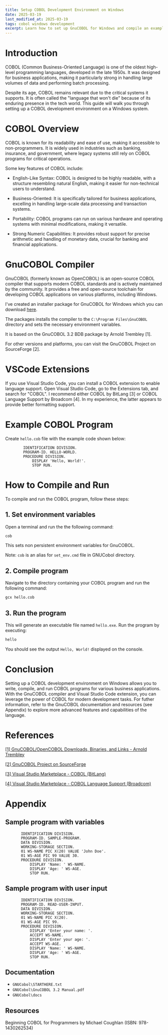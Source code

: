 ```yaml
---
title: Setup COBOL Development Environment on Windows
date: 2025-03-19
last_modified_at: 2025-03-19
tags: cobol windows development
excerpt: Learn how to set up GnuCOBOL for Windows and compile an example program.
---
```


# Introduction
COBOL (Common Business-Oriented Language) is one of the oldest high-level programming languages, developed in the late 1950s. It was designed for business applications, making it particularly strong in handling large volumes of data and performing batch processing.

Despite its age, COBOL remains relevant due to the critical systems it supports. It is often called the "language that won't die" because of its enduring presence in the tech world. This guide will walk you through setting up a COBOL development environment on a Windows system.

# COBOL Overview
COBOL is known for its readability and ease of use, making it accessible to non-programmers. It is widely used in industries such as banking, insurance, and government, where legacy systems still rely on COBOL programs for critical operations.

Some key features of COBOL include:

- English-Like Syntax: COBOL is designed to be highly readable, with a structure resembling natural English, making it easier for non-technical users to understand.

- Business-Oriented: It is specifically tailored for business applications, excelling in handling large-scale data processing and transaction systems.

- Portability: COBOL programs can run on various hardware and operating systems with minimal modifications, making it versatile.

- Strong Numeric Capabilities: It provides robust support for precise arithmetic and handling of monetary data, crucial for banking and financial applications.


# GnuCOBOL Compiler
GnuCOBOL (formerly known as OpenCOBOL) is an open-source COBOL compiler that supports modern COBOL standards and is actively maintained by the community. It provides a free and open-source toolchain for developing COBOL applications on various platforms, including Windows.

I've created an installer package for GnuCOBOL for Windows which you can download [here](/assets/uploads/GnuCOBOL.exe).

The packages installs the compiler to the `C:\Program Files\GnuCOBOL` directory and sets the necessary environment variables.

It is based on the GnuCOBOL 3.2 BDB package by Arnold Trembley [1].

For other versions and platforms, you can visit the GnuCOBOL Project on SourceForge [2].


# VSCode Extensions
If you use Visual Studio Code, you can install a COBOL extension to enable language support. Open Visual Studio Code, go to the Extensions tab, and search for "COBOL". I recommend either COBOL by BitLang [3] or COBOL Language Support by Broadcom [4]. In my experience, the latter appears to provide better formatting support.  


# Example COBOL Program
Create `hello.cob` file with the example code shown below:

```
        IDENTIFICATION DIVISION.
        PROGRAM-ID. HELLO-WORLD.   
        PROCEDURE DIVISION.
            DISPLAY 'Hello, World!'.
            STOP RUN.
```


# How to Compile and Run
To compile and run the COBOL program, follow these steps:

## 1. Set environment variables

Open a terminal and run the the following command:

```bash
cob
```

This sets non persistent environment variables for GnuCOBOL. 

Note: `cob` is an alias for `set_env.cmd` file in GNUCobol directory.

## 2. Compile program
Navigate to the directory containing your COBOL program and run the following command:

```bash
gcx hello.cob
```

## 3. Run the program
This will generate an executable file named `hello.exe`. Run the program by executing:

```bash
hello
```

You should see the output `Hello, World!` displayed on the console.


# Conclusion

Setting up a COBOL development environment on Windows allows you to write, compile, and run COBOL programs for various business applications. With the GnuCOBOL compiler and Visual Studio Code extension, you can leverage the power of COBOL for modern development tasks. For futher information, refer to the GnuCOBOL documentation and resources (see Appendix) to explore more advanced features and capabilities of the language.

# References

[[1] GnuCOBOL/OpenCOBOL Downloads, Binaries, and Links - Arnold Trembley](https://www.arnoldtrembley.com/GnuCOBOL.htm)

[[2] GnuCOBOL Project on SourceForge](https://sourceforge.net/projects/gnucobol/)

[[3] Visual Studio Marketplace - COBOL (BitLang)](https://marketplace.visualstudio.com/items?itemName=bitlang.cobol)

[[4] Visual Studio Marketplace - COBOL Language Support (Broadcom)](https://marketplace.visualstudio.com/items?itemName=broadcomMFD.cobol-language-support)

# Appendix

## Sample program with variables

```
       IDENTIFICATION DIVISION.
       PROGRAM-ID. SAMPLE-PROGRAM.
       DATA DIVISION.
       WORKING-STORAGE SECTION.
       01 WS-NAME PIC X(20) VALUE 'John Doe'.
       01 WS-AGE PIC 99 VALUE 30.
       PROCEDURE DIVISION.
           DISPLAY 'Name: ' WS-NAME.
           DISPLAY 'Age: ' WS-AGE.
           STOP RUN.
```

## Sample program with user input

```
       IDENTIFICATION DIVISION.
       PROGRAM-ID. READ-USER-INPUT.
       DATA DIVISION.
       WORKING-STORAGE SECTION.
       01 WS-NAME PIC X(20).
       01 WS-AGE PIC 99.
       PROCEDURE DIVISION.
           DISPLAY 'Enter your name: '.
           ACCEPT WS-NAME.
           DISPLAY 'Enter your age: '.
           ACCEPT WS-AGE.
           DISPLAY 'Name: ' WS-NAME.
           DISPLAY 'Age: ' WS-AGE.
           STOP RUN.
```


## Documentation

- `GNUCobol\STARTHERE.txt`
- `GNUCobol\GnuCOBOL 3.2 Manual.pdf`
- `GNUCobol\docs`

## Resources

Beginning COBOL for Programmers by Michael Coughlan (ISBN: 978-1430262534)